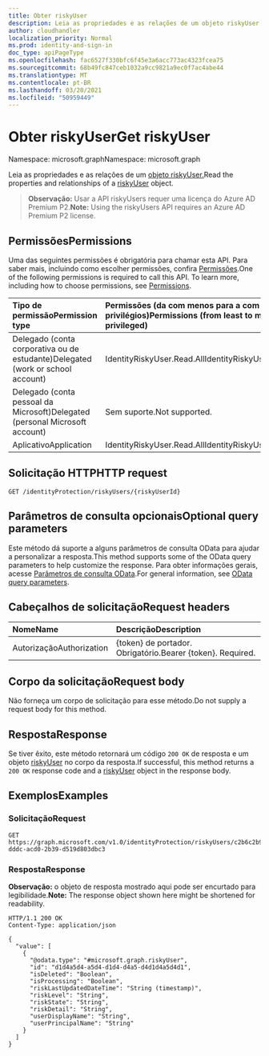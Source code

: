 ```yaml
---
title: Obter riskyUser
description: Leia as propriedades e as relações de um objeto riskyUser.
author: cloudhandler
localization_priority: Normal
ms.prod: identity-and-sign-in
doc_type: apiPageType
ms.openlocfilehash: fac6527f330bfc6f45e3a6acc773ac4323fcea75
ms.sourcegitcommit: 68b49fc847ceb1032a9cc9821a9ec0f7ac4abe44
ms.translationtype: MT
ms.contentlocale: pt-BR
ms.lasthandoff: 03/20/2021
ms.locfileid: "50959449"
---
```

# <a name="get-riskyuser"></a><span data-ttu-id="9a218-103">Obter riskyUser</span><span class="sxs-lookup"><span data-stu-id="9a218-103">Get riskyUser</span></span>
<span data-ttu-id="9a218-104">Namespace: microsoft.graph</span><span class="sxs-lookup"><span data-stu-id="9a218-104">Namespace: microsoft.graph</span></span>

<span data-ttu-id="9a218-105">Leia as propriedades e as relações de um [objeto riskyUser.](../resources/riskyuser.md)</span><span class="sxs-lookup"><span data-stu-id="9a218-105">Read the properties and relationships of a [riskyUser](../resources/riskyuser.md) object.</span></span>

><span data-ttu-id="9a218-106">**Observação:** Usar a API riskyUsers requer uma licença do Azure AD Premium P2.</span><span class="sxs-lookup"><span data-stu-id="9a218-106">**Note:** Using the riskyUsers API requires an Azure AD Premium P2 license.</span></span>

## <a name="permissions"></a><span data-ttu-id="9a218-107">Permissões</span><span class="sxs-lookup"><span data-stu-id="9a218-107">Permissions</span></span>
<span data-ttu-id="9a218-p101">Uma das seguintes permissões é obrigatória para chamar esta API. Para saber mais, incluindo como escolher permissões, confira [Permissões](/graph/permissions_reference).</span><span class="sxs-lookup"><span data-stu-id="9a218-p101">One of the following permissions is required to call this API. To learn more, including how to choose permissions, see [Permissions](/graph/permissions_reference).</span></span>

|<span data-ttu-id="9a218-110">Tipo de permissão</span><span class="sxs-lookup"><span data-stu-id="9a218-110">Permission type</span></span>      | <span data-ttu-id="9a218-111">Permissões (da com menos para a com mais privilégios)</span><span class="sxs-lookup"><span data-stu-id="9a218-111">Permissions (from least to most privileged)</span></span>              |
|:--------------------|:---------------------------------------------------------|
|<span data-ttu-id="9a218-112">Delegado (conta corporativa ou de estudante)</span><span class="sxs-lookup"><span data-stu-id="9a218-112">Delegated (work or school account)</span></span> | <span data-ttu-id="9a218-113">IdentityRiskyUser.Read.All</span><span class="sxs-lookup"><span data-stu-id="9a218-113">IdentityRiskyUser.Read.All</span></span>    |
|<span data-ttu-id="9a218-114">Delegado (conta pessoal da Microsoft)</span><span class="sxs-lookup"><span data-stu-id="9a218-114">Delegated (personal Microsoft account)</span></span> | <span data-ttu-id="9a218-115">Sem suporte.</span><span class="sxs-lookup"><span data-stu-id="9a218-115">Not supported.</span></span>    |
|<span data-ttu-id="9a218-116">Aplicativo</span><span class="sxs-lookup"><span data-stu-id="9a218-116">Application</span></span> | <span data-ttu-id="9a218-117">IdentityRiskyUser.Read.All</span><span class="sxs-lookup"><span data-stu-id="9a218-117">IdentityRiskyUser.Read.All</span></span> |

## <a name="http-request"></a><span data-ttu-id="9a218-118">Solicitação HTTP</span><span class="sxs-lookup"><span data-stu-id="9a218-118">HTTP request</span></span>

<!-- {
  "blockType": "ignored"
}
-->
``` http
GET /identityProtection/riskyUsers/{riskyUserId}
```

## <a name="optional-query-parameters"></a><span data-ttu-id="9a218-119">Parâmetros de consulta opcionais</span><span class="sxs-lookup"><span data-stu-id="9a218-119">Optional query parameters</span></span>
<span data-ttu-id="9a218-120">Este método dá suporte a alguns parâmetros de consulta OData para ajudar a personalizar a resposta.</span><span class="sxs-lookup"><span data-stu-id="9a218-120">This method supports some of the OData query parameters to help customize the response.</span></span> <span data-ttu-id="9a218-121">Para obter informações gerais, acesse [Parâmetros de consulta OData](/graph/query-parameters).</span><span class="sxs-lookup"><span data-stu-id="9a218-121">For general information, see [OData query parameters](/graph/query-parameters).</span></span>

## <a name="request-headers"></a><span data-ttu-id="9a218-122">Cabeçalhos de solicitação</span><span class="sxs-lookup"><span data-stu-id="9a218-122">Request headers</span></span>
|<span data-ttu-id="9a218-123">Nome</span><span class="sxs-lookup"><span data-stu-id="9a218-123">Name</span></span>|<span data-ttu-id="9a218-124">Descrição</span><span class="sxs-lookup"><span data-stu-id="9a218-124">Description</span></span>|
|:---|:---|
|<span data-ttu-id="9a218-125">Autorização</span><span class="sxs-lookup"><span data-stu-id="9a218-125">Authorization</span></span>|<span data-ttu-id="9a218-p103">{token} de portador. Obrigatório.</span><span class="sxs-lookup"><span data-stu-id="9a218-p103">Bearer {token}. Required.</span></span>|

## <a name="request-body"></a><span data-ttu-id="9a218-128">Corpo da solicitação</span><span class="sxs-lookup"><span data-stu-id="9a218-128">Request body</span></span>
<span data-ttu-id="9a218-129">Não forneça um corpo de solicitação para esse método.</span><span class="sxs-lookup"><span data-stu-id="9a218-129">Do not supply a request body for this method.</span></span>

## <a name="response"></a><span data-ttu-id="9a218-130">Resposta</span><span class="sxs-lookup"><span data-stu-id="9a218-130">Response</span></span>

<span data-ttu-id="9a218-131">Se tiver êxito, este método retornará um código `200 OK` de resposta e um objeto [riskyUser](../resources/riskyuser.md) no corpo da resposta.</span><span class="sxs-lookup"><span data-stu-id="9a218-131">If successful, this method returns a `200 OK` response code and a [riskyUser](../resources/riskyuser.md) object in the response body.</span></span>

## <a name="examples"></a><span data-ttu-id="9a218-132">Exemplos</span><span class="sxs-lookup"><span data-stu-id="9a218-132">Examples</span></span>

### <a name="request"></a><span data-ttu-id="9a218-133">Solicitação</span><span class="sxs-lookup"><span data-stu-id="9a218-133">Request</span></span>
<!-- {
  "blockType": "request",
  "name": "get_riskyuser_1"
}
-->
``` http
GET https://graph.microsoft.com/v1.0/identityProtection/riskyUsers/c2b6c2b9-dddc-acd0-2b39-d519d803dbc3
```


### <a name="response"></a><span data-ttu-id="9a218-134">Resposta</span><span class="sxs-lookup"><span data-stu-id="9a218-134">Response</span></span>
<span data-ttu-id="9a218-135">**Observação:** o objeto de resposta mostrado aqui pode ser encurtado para legibilidade.</span><span class="sxs-lookup"><span data-stu-id="9a218-135">**Note:** The response object shown here might be shortened for readability.</span></span>
<!-- {
  "blockType": "response",
  "truncated": true,
  "@odata.type": "microsoft.graph.riskyUser"
}
-->
``` http
HTTP/1.1 200 OK
Content-Type: application/json

{
  "value": [
    {
      "@odata.type": "#microsoft.graph.riskyUser",
      "id": "d1d4a5d4-a5d4-d1d4-d4a5-d4d1d4a5d4d1",
      "isDeleted": "Boolean",
      "isProcessing": "Boolean",
      "riskLastUpdatedDateTime": "String (timestamp)",
      "riskLevel": "String",
      "riskState": "String",
      "riskDetail": "String",
      "userDisplayName": "String",
      "userPrincipalName": "String"
    }
  ]
}
```


